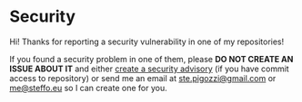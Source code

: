 # Security

Hi! Thanks for reporting a security vulnerability in one of my repositories!

If you found a security problem in one of them, please **DO NOT CREATE AN ISSUE ABOUT IT** and either [create a security advisory](https://docs.github.com/en/github/managing-security-vulnerabilities/creating-a-security-advisory) (if you have commit access to repository) or send me an email at [ste.pigozzi@gmail.com](mailto:ste.pigozzi@gmail.com) or [me@steffo.eu](mailto:me@steffo.eu) so I can create one for you.
